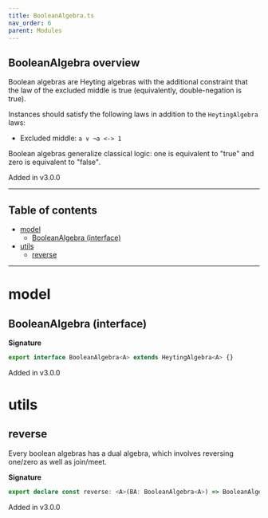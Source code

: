 ```yaml
---
title: BooleanAlgebra.ts
nav_order: 6
parent: Modules
---
```


## BooleanAlgebra overview

Boolean algebras are Heyting algebras with the additional constraint that the law of the excluded middle is true
(equivalently, double-negation is true).

Instances should satisfy the following laws in addition to the `HeytingAlgebra` laws:

- Excluded middle: `a ∨ ¬a <-> 1`

Boolean algebras generalize classical logic: one is equivalent to "true" and zero is equivalent to "false".

Added in v3.0.0

---

<h2 class="text-delta">Table of contents</h2>

- [model](#model)
  - [BooleanAlgebra (interface)](#booleanalgebra-interface)
- [utils](#utils)
  - [reverse](#reverse)

---

# model

## BooleanAlgebra (interface)

**Signature**

```ts
export interface BooleanAlgebra<A> extends HeytingAlgebra<A> {}
```

Added in v3.0.0

# utils

## reverse

Every boolean algebras has a dual algebra, which involves reversing one/zero as well as join/meet.

**Signature**

```ts
export declare const reverse: <A>(BA: BooleanAlgebra<A>) => BooleanAlgebra<A>
```

Added in v3.0.0

